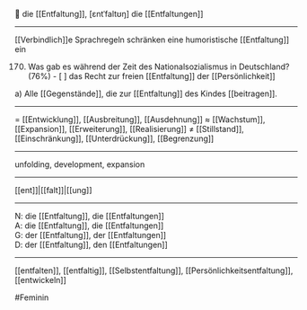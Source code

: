 🌱 die [[Entfaltung]], [ɛntˈfaltʊŋ]
die [[Entfaltungen]]

---
[[Verbindlich]]e Sprachregeln schränken eine humoristische [[Entfaltung]] ein

170. Was gab es während der Zeit des Nationalsozialismus in Deutschland? (76%)
	- [ ] das Recht zur freien [[Entfaltung]] der [[Persönlichkeit]]

a) Alle [[Gegenstände]], die zur [[Entfaltung]] des Kindes [[beitragen]].  

---
= [[Entwicklung]], [[Ausbreitung]], [[Ausdehnung]]
≈ [[Wachstum]], [[Expansion]], [[Erweiterung]], [[Realisierung]]
≠ [[Stillstand]], [[Einschränkung]], [[Unterdrückung]], [[Begrenzung]]

---
unfolding, development, expansion

---
[[ent]]|[[falt]]|[[ung]]

---
N: die [[Entfaltung]], die [[Entfaltungen]]  
A: die [[Entfaltung]], die [[Entfaltungen]]  
G: der [[Entfaltung]], der [[Entfaltungen]]  
D: der [[Entfaltung]], den [[Entfaltungen]]  

---
[[entfalten]], [[entfaltig]], [[Selbstentfaltung]], [[Persönlichkeitsentfaltung]], [[entwickeln]]

#Feminin 